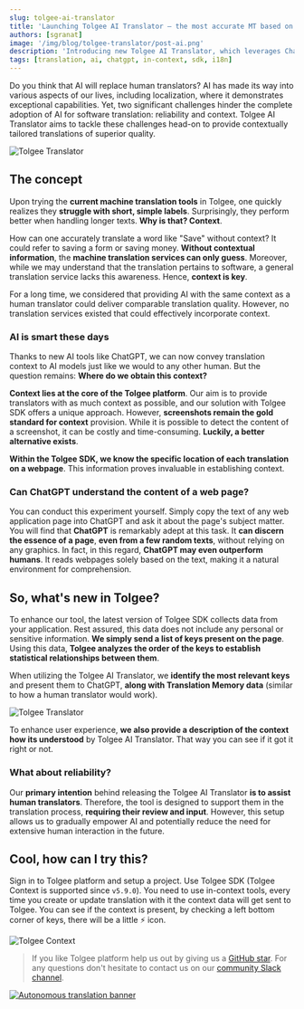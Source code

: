 ```yaml
---
slug: tolgee-ai-translator
title: 'Launching Tolgee AI Translator – the most accurate MT based on ChatGPT'
authors: [sgranat]
image: '/img/blog/tolgee-translator/post-ai.png'
description: 'Introducing new Tolgee AI Translator, which leverages ChatGPT and translates much more accurately by leveraging contextual awareness about the strings.'
tags: [translation, ai, chatgpt, in-context, sdk, i18n]
---
```


Do you think that AI will replace human translators? AI has made its way into various aspects of our lives, including localization, where it demonstrates exceptional capabilities. Yet, two significant challenges hinder the complete adoption of AI for software translation: reliability and context. Tolgee AI Translator aims to tackle these challenges head-on to provide contextually tailored translations of superior quality.

![Tolgee Translator](/img/blog/tolgee-translator/post-ai.png)

<!-- truncate -->

## The concept

Upon trying the **current machine translation tools** in Tolgee, one quickly realizes they **struggle with short, simple labels**. Surprisingly, they perform better when handling longer texts. **Why is that? Context**.

How can one accurately translate a word like "Save" without context? It could refer to saving a form or saving money. **Without contextual information**, the **machine translation services can only guess**. Moreover, while we may understand that the translation pertains to software, a general translation service lacks this awareness. Hence, **context is key**.

For a long time, we considered that providing AI with the same context as a human translator could deliver comparable translation quality. However, no translation services existed that could effectively incorporate context.

### AI is smart these days

Thanks to new AI tools like ChatGPT, we can now convey translation context to AI models just like we would to any other human. But the question remains: **Where do we obtain this context?**

**Context lies at the core of the Tolgee platform**. Our aim is to provide translators with as much context as possible, and our solution with Tolgee SDK offers a unique approach. However, **screenshots remain the gold standard for context** provision. While it is possible to detect the content of a screenshot, it can be costly and time-consuming. **Luckily, a better alternative exists**.

**Within the Tolgee SDK, we know the specific location of each translation on a webpage**. This information proves invaluable in establishing context.

### Can ChatGPT understand the content of a web page?

You can conduct this experiment yourself. Simply copy the text of any web application page into ChatGPT and ask it about the page's subject matter. You will find that **ChatGPT** is remarkably adept at this task. It **can discern the essence of a page**, **even from a few random texts**, without relying on any graphics. In fact, in this regard, **ChatGPT may even outperform humans**. It reads webpages solely based on the text, making it a natural environment for comprehension.

## So, what's new in Tolgee?

To enhance our tool, the latest version of Tolgee SDK collects data from your application. Rest assured, this data does not include any personal or sensitive information. **We simply send a list of keys present on the page**. Using this data, **Tolgee analyzes the order of the keys to establish statistical relationships between them**.

When utilizing the Tolgee AI Translator, we **identify the most relevant keys** and present them to ChatGPT, **along with Translation Memory data** (similar to how a human translator would work).

![Tolgee Translator](/img/blog/tolgee-translator/tolgee_translator.png)

To enhance user experience, **we also provide a description of the context how its understood** by Tolgee AI Translator. That way you can see if it got it right or not.

### What about reliability?

Our **primary intention** behind releasing the Tolgee AI Translator **is to assist human translators**. Therefore, the tool is designed to support them in the translation process, **requiring their review and input**. However, this setup allows us to gradually empower AI and potentially reduce the need for extensive human interaction in the future.

## Cool, how can I try this?

Sign in to Tolgee platform and setup a project. Use Tolgee SDK (Tolgee Context is supported since `v5.9.0`). You need to use in-context tools, every time you create or update translation with it the context data will get sent to Tolgee. You can see if the context is present, by checking a left bottom corner of keys, there will be a little ⚡ icon.

![Tolgee Context](/img/blog/tolgee-translator/tolgee_translator_context.png)

> If you like Tolgee platform help us out by giving us a [GitHub star](https://github.com/tolgee/tolgee-platform). For any questions don't hesitate to contact us on our [community Slack channel](https://tolg.ee/slack).

[![Autonomous translation banner](/img/blog/blog-banners/banner-autonomous.webp)](https://app.tolgee.io/sign_up)
